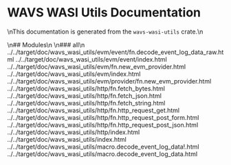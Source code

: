 # WAVS WASI Utils Documentation
\nThis documentation is generated from the `wavs-wasi-utils` crate.\n

\n## Modules\n
\n### all\n
../../target/doc/wavs\_wasi\_utils/evm/event/fn.decode\_event\_log\_data\_raw.html
../../target/doc/wavs\_wasi\_utils/evm/event/index.html
../../target/doc/wavs\_wasi\_utils/evm/fn.new\_evm\_provider.html
../../target/doc/wavs\_wasi\_utils/evm/index.html
../../target/doc/wavs\_wasi\_utils/evm/provider/fn.new\_evm\_provider.html
../../target/doc/wavs\_wasi\_utils/http/fn.fetch\_bytes.html
../../target/doc/wavs\_wasi\_utils/http/fn.fetch\_json.html
../../target/doc/wavs\_wasi\_utils/http/fn.fetch\_string.html
../../target/doc/wavs\_wasi\_utils/http/fn.http\_request\_get.html
../../target/doc/wavs\_wasi\_utils/http/fn.http\_request\_post\_form.html
../../target/doc/wavs\_wasi\_utils/http/fn.http\_request\_post\_json.html
../../target/doc/wavs\_wasi\_utils/http/index.html
../../target/doc/wavs\_wasi\_utils/index.html
../../target/doc/wavs\_wasi\_utils/macro.decode\_event\_log\_data!.html
../../target/doc/wavs\_wasi\_utils/macro.decode\_event\_log\_data.html
